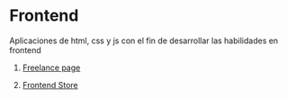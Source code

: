 # Frontend

Aplicaciones de html, css y js con el fin de desarrollar las habilidades en frontend

1. [Freelance page](freelance/)

2. [Frontend Store](frontend_store/)

